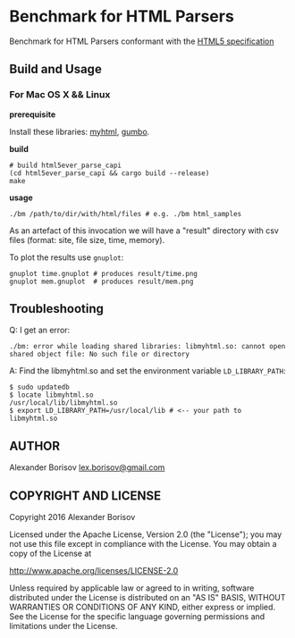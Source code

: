 # Benchmark for HTML Parsers

Benchmark for HTML Parsers conformant with the [HTML5 specification]

## Build and Usage

### For Mac OS X && Linux

**prerequisite** 

Install these libraries: [myhtml], [gumbo].

**build**
```shell
# build html5ever_parse_capi
(cd html5ever_parse_capi && cargo build --release)
make
```

**usage**
```shell
./bm /path/to/dir/with/html/files # e.g. ./bm html_samples
```

As an artefact of this invocation we will have a "result" directory with csv files (format: site, file size, time, memory).

To plot the results use `gnuplot`:
```shell
gnuplot time.gnuplot # produces result/time.png
gnuplot mem.gnuplot  # produces result/mem.png
```


## Troubleshooting

Q: I get an error:

```shell
./bm: error while loading shared libraries: libmyhtml.so: cannot open shared object file: No such file or directory
```

A: Find the libmyhtml.so and set the environment variable `LD_LIBRARY_PATH`:

```shell
$ sudo updatedb
$ locate libmyhtml.so
/usr/local/lib/libmyhtml.so
$ export LD_LIBRARY_PATH=/usr/local/lib # <-- your path to libmyhtml.so
```

## AUTHOR

Alexander Borisov <lex.borisov@gmail.com>

## COPYRIGHT AND LICENSE

Copyright 2016 Alexander Borisov

Licensed under the Apache License, Version 2.0 (the "License"); you may not use this file except in compliance with the License.
You may obtain a copy of the License at

http://www.apache.org/licenses/LICENSE-2.0

Unless required by applicable law or agreed to in writing, software distributed under the License is distributed on an "AS IS" BASIS, WITHOUT WARRANTIES OR CONDITIONS OF ANY KIND, either express or implied.
See the License for the specific language governing permissions and limitations under the License.


[HTML5 specification]: https://html.spec.whatwg.org/multipage/
[myhtml]: https://github.com/lexborisov/myhtml
[gumbo]: https://github.com/google/gumbo-parser
[html2html_lib]: https://github.com/swizard0/html2html_lib


